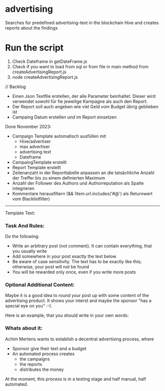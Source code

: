 # advertising
Searches for predefined advertising-text in the blockchain Hive and creates reports about the findings

# Run the script
1. Check Dateframe in getDateFrame.js
2. Check if you want to load from sql or from file in main method from createAdvertisingReport.js
3. node createAdvertisingReport.js


// Backlog

- Einen Json Textfile erstellen, der alle Parameter beinhaltet. Dieser wird verwendet sowohl für fie jeweilige Kampagne als auch den Report.
- Der Report soll auch angeben wie viel Geld vom Budget übrig geblieben ist
- Campaing Datum erstellen und im Report einsetzen

Done November 2023:
- Campaign Template automatisch ausfüllen mit
  - Hive/advertiser
  - max advertiser
  - advertising text
  - Dateframe
- CampaingTemplate erstellt
- Report Template erstellt
- Zeilenanzahl in der Reporttabelle anpassen an die tatsächliche Anzahl der Treffer bis zu einem definierten Maximum
- Anzahl der Follower des Authors und Authorreputation als Spalte integrieren
- Kommentare herausfiltern (&& !item.url.includes('#@') als Returnwert vom Blacklistfilter)

--------

Template Text:

### Task And Rules:
Do the following:
- Write an arbitrary post (not comment). It can contain everything, that you usually write
- Add somewhere in your post exactly the text below 
- Be aware of case sensitivity. The text has to be exactly like this; otherwise, your post will not be found
- You will be rewarded only once, even if you write more posts

### Optional Additional Content:
Maybe it is a good idea to round your post up with some content of the advertising product. It shows your interst and maybe the sponsor "has a special eye on you" :-). 

Here is an example, that you should write in your own words:


### Whats about it:
Achim Mertens wants to establish a decentral advertising process, where 
- Sponsor give their text and a budget
- An automated process creates 
  - the campaigns 
  - the reports
  - distributes the money

At the moment, this process is in a testing stage and half manual, half automated.